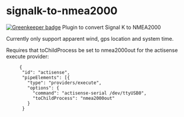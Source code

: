 # signalk-to-nmea2000

[![Greenkeeper badge](https://badges.greenkeeper.io/sbender9/signalk-to-nmea2000.svg)](https://greenkeeper.io/)
Plugin to convert Signal K to NMEA2000

Currently only support apparent wind, gps location and system time.

Requires that toChildProcess be set to nmea2000out for the actisense execute provider:

```
     {
      "id": "actisense",
      "pipeElements": [{
        "type": "providers/execute",
        "options": {
          "command": "actisense-serial /dev/ttyUSB0",
          "toChildProcess": "nmea2000out"
        }
      }
```
